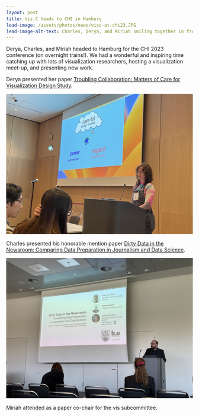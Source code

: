 ```yaml
---
layout: post
title: Vis.C heads to CHI in Hamburg
lead-image: /assets/photos/news/visc-at-chi23.JPG
lead-image-alt-text: Charles, Derya, and Miriah smiling together in front of a CHI23 banner.
---
```


Derya, Charles, and Miriah headed to Hamburg for the CHI 2023 conference (on overnight trains!). We had a wonderful and inspiring time catching up with lots of visualization researchers, hosting a visualization meet-up, and presenting new work.

Derya presented her paper [Troubling Collaboration: Matters of Care for Visualization Design Study](https://viscollective.github.io/publications/2023_chi_troubling/).

![assets/photos/derya-presenting-chi23.JPG](/assets/photos/derya-presenting-chi23.JPG)

Charles presented his honorable mention paper [Dirty Data in the Newsroom: Comparing Data Preparation in Journalism and Data Science](https://www.cs.ubc.ca/group/infovis/pubs/2023/dirty-data-in-the-newsroom/).

![assets/photos/charles-presenting-chi23.JPG](/assets/photos/charles-presenting-chi23.JPG)

Miriah attended as a paper co-chair for the vis subcommittee.
